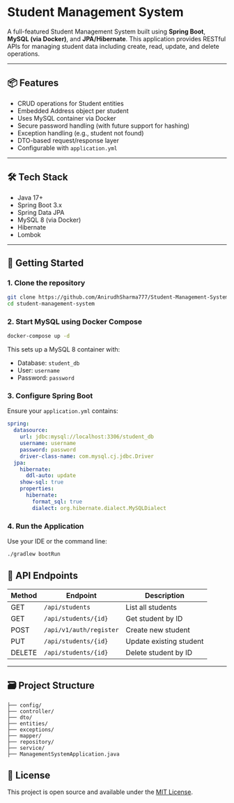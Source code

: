 # Student Management System

A full-featured Student Management System built using **Spring Boot**, **MySQL (via Docker)**, and **JPA/Hibernate**. This application provides RESTful APIs for managing student data including create, read, update, and delete operations.

---

## 📦 Features

- CRUD operations for Student entities
- Embedded Address object per student
- Uses MySQL container via Docker
- Secure password handling (with future support for hashing)
- Exception handling (e.g., student not found)
- DTO-based request/response layer
- Configurable with `application.yml`

---

## 🛠 Tech Stack

- Java 17+
- Spring Boot 3.x
- Spring Data JPA
- MySQL 8 (via Docker)
- Hibernate
- Lombok

---

## 🚀 Getting Started

### 1. Clone the repository

```bash
git clone https://github.com/AnirudhSharma777/Student-Management-System.git
cd student-management-system
````

### 2. Start MySQL using Docker Compose

```bash
docker-compose up -d
```

This sets up a MySQL 8 container with:

* Database: `student_db`
* User: `username`
* Password: `password`

### 3. Configure Spring Boot

Ensure your `application.yml` contains:

```yaml
spring:
  datasource:
    url: jdbc:mysql://localhost:3306/student_db
    username: username
    password: password
    driver-class-name: com.mysql.cj.jdbc.Driver
  jpa:
    hibernate:
      ddl-auto: update
    show-sql: true
    properties:
      hibernate:
        format_sql: true
        dialect: org.hibernate.dialect.MySQLDialect
```

### 4. Run the Application

Use your IDE or the command line:

```bash
./gradlew bootRun
```

## 🧪 API Endpoints

| Method | Endpoint             | Description             |
| ------ | -------------------- | ----------------------- |
| GET    | `/api/students`      | List all students       |
| GET    | `/api/students/{id}` | Get student by ID       |
| POST   |`/api/v1/auth/register`| Create new student      |
| PUT    | `/api/students/{id}` | Update existing student |
| DELETE | `/api/students/{id}` | Delete student by ID    |

---

## 🗃 Project Structure

```
├── config/
├── controller/
├── dto/
├── entities/
├── exceptions/
├── mapper/
├── repository/
├── service/
├── ManagementSystemApplication.java
```

## 📄 License

This project is open source and available under the [MIT License](LICENSE).

